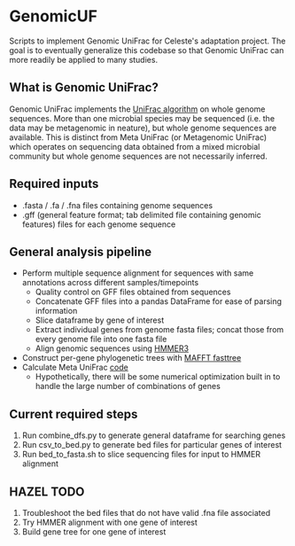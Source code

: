 # GenomicUF
Scripts to implement Genomic UniFrac for Celeste's adaptation project. The goal is to eventually generalize this codebase so that Genomic UniFrac can more readily be applied to many studies. 

## What is Genomic UniFrac?
Genomic UniFrac implements the [UniFrac algorithm](https://www.ncbi.nlm.nih.gov/pmc/articles/PMC1317376/) on whole genome sequences. More than one microbial species may be sequenced (i.e. the data may be metagenomic in neature), but whole genome sequences are available. This is distinct from Meta UniFrac (or Metagenomic UniFrac) which operates on sequencing data obtained from a mixed microbial community but whole genome sequences are not necessarily inferred. 

## Required inputs
* .fasta / .fa / .fna files containing genome sequences 
* .gff (general feature format; tab delimited file containing genomic features) files for each genome sequence

## General analysis pipeline
* Perform multiple sequence alignment for sequences with same annotations across different samples/timepoints
  * Quality control on GFF files obtained from sequences
  * Concatenate GFF files into a pandas DataFrame for ease of parsing information
  * Slice dataframe by gene of interest
  * Extract individual genes from genome fasta files; concat those from every genome file into one fasta file 
  * Align genomic sequences using [HMMER3](http://hmmer.org/)
* Construct per-gene phylogenetic trees with [MAFFT fasttree](https://docs.qiime2.org/2021.11/plugins/available/phylogeny/align-to-tree-mafft-fasttree/?highlight=mafft%20fast%20tree)  
* Calculate Meta UniFrac [code](https://github.com/biocore/unifrac/blob/077fca46bd)
  * Hypothetically, there will be some numerical optimization built in to handle the large number of combinations of genes 

## Current required steps
1) Run combine_dfs.py to generate general dataframe for searching genes 
2) Run csv_to_bed.py to generate bed files for particular genes of interest 
3) Run bed_to_fasta.sh to slice sequencing files for input to HMMER alignment 

## HAZEL TODO
1) Troubleshoot the bed files that do not have valid .fna file associated 
2) Try HMMER alignment with one gene of interest 
3) Build gene tree for one gene of interest
